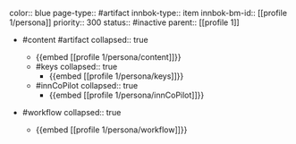 color:: blue
page-type:: #artifact
innbok-type:: item
innbok-bm-id:: [[profile 1/persona]]
priority:: 300
status:: #inactive
parent:: [[profile 1]]

- #content #artifact
  collapsed:: true
	- {{embed [[profile 1/persona/content]]}}
  - #keys
    collapsed:: true
	  - {{embed [[profile 1/persona/keys]]}}
  - #innCoPilot
    collapsed:: true
	  - {{embed [[profile 1/persona/innCoPilot]]}}

- #workflow
  collapsed:: true
	- {{embed [[profile 1/persona/workflow]]}}

